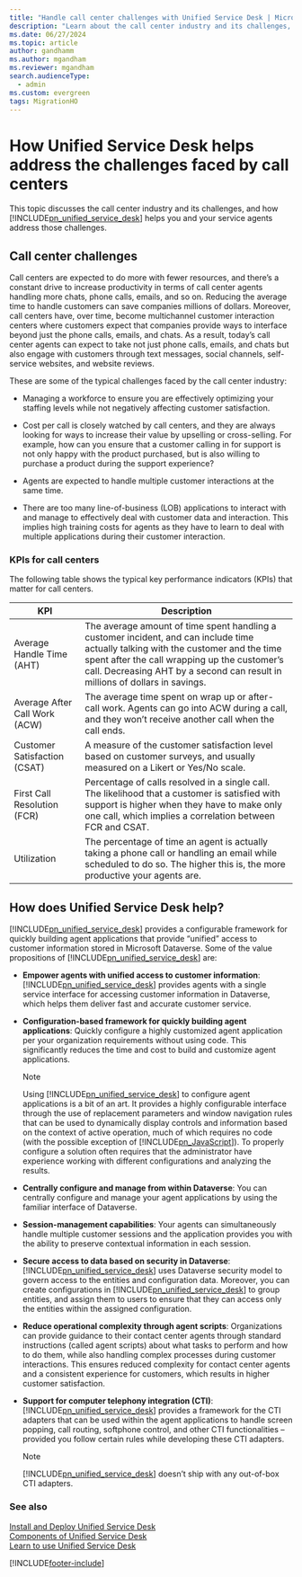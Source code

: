 ```yaml
---
title: "Handle call center challenges with Unified Service Desk | MicrosoftDocs"
description: "Learn about the call center industry and its challenges, and how Unified Service Desk can help you and your service agents address those challenges."
ms.date: 06/27/2024
ms.topic: article
author: gandhamm
ms.author: mgandham
ms.reviewer: mgandham
search.audienceType: 
  - admin
ms.custom: evergreen
tags: MigrationHO
---
```

# How Unified Service Desk helps address the challenges faced by call centers



This topic discusses the call center industry and its challenges, and how [!INCLUDE[pn_unified_service_desk](../../includes/pn-unified-service-desk.md)] helps you and your service agents address those challenges.  
  
<a name="Challenges"></a>   
## Call center challenges  
 Call centers are expected to do more with fewer resources, and there’s a constant drive to increase productivity in terms of call center agents handling more chats, phone calls, emails, and so on. Reducing the average time to handle customers can save companies millions of dollars. Moreover, call centers have, over time, become multichannel customer interaction centers where customers expect that companies provide ways to interface beyond just the phone calls, emails, and chats. As a result, today’s call center agents can expect to take not just phone calls, emails, and chats but also engage with customers through text messages, social channels, self-service websites, and website reviews.  
  
 These are some of the typical challenges faced by the call center industry:  
  
-   Managing a workforce to ensure you are effectively optimizing your staffing levels while not negatively affecting customer satisfaction.  
  
-   Cost per call is closely watched by call centers, and they are always looking for ways to increase their value by upselling or cross-selling. For example, how can you ensure that a customer calling in for support is not only happy with the product purchased, but is also willing to purchase a product during the support experience?  
  
-   Agents are expected to handle multiple customer interactions at the same time.  
  
-   There are too many line-of-business (LOB) applications to interact with and manage to effectively deal with customer data and interaction. This implies high training costs for agents as they have to learn to deal with multiple applications during their customer interaction.  
  
### KPIs for call centers  
 The following table shows the typical key performance indicators (KPIs) that matter for call centers.  
  
|KPI|Description|  
|---------|-----------------|  
|Average Handle Time (AHT)|The average amount of time spent handling a customer incident, and can include time actually talking with the customer and the time spent after the call wrapping up the customer’s call. Decreasing AHT by a second can result in millions of dollars in savings.|  
|Average After Call Work (ACW)|The average time spent on wrap up or after-call work. Agents can go into ACW during a call, and they won’t receive another call when the call ends.|  
|Customer Satisfaction (CSAT)|A measure of the customer satisfaction level based on customer surveys, and usually measured on a Likert or Yes/No scale.|  
|First Call Resolution (FCR)|Percentage of calls resolved in a single call. The likelihood that a customer is satisfied with support is higher when they have to make only one call, which implies a correlation between FCR and CSAT.|  
|Utilization|The percentage of time an agent is actually taking a phone call or handling an email while scheduled to do so. The higher this is, the more productive your agents are.|  
  
<a name="HowUSDHelps"></a>   
## How does Unified Service Desk help?  
 [!INCLUDE[pn_unified_service_desk](../../includes/pn-unified-service-desk.md)] provides a configurable framework for quickly building agent applications that provide “unified” access to customer information stored in Microsoft Dataverse. Some of the value propositions of [!INCLUDE[pn_unified_service_desk](../../includes/pn-unified-service-desk.md)] are:  
  
- **Empower agents with unified access to customer information**: [!INCLUDE[pn_unified_service_desk](../../includes/pn-unified-service-desk.md)] provides agents with a single service interface for accessing customer information in Dataverse, which helps them deliver fast and accurate customer service.  
  
- **Configuration-based framework for quickly building agent applications**: Quickly configure a highly customized agent application per your organization requirements without using code. This significantly reduces the time and cost to build and customize agent applications.  
  
  > [!NOTE]
  >  Using [!INCLUDE[pn_unified_service_desk](../../includes/pn-unified-service-desk.md)] to configure agent applications is a bit of an art. It provides a highly configurable interface through the use of replacement parameters and window navigation rules that can be used to dynamically display controls and information based on the context of active operation, much of which requires no code (with the possible exception of [!INCLUDE[pn_JavaScript](../../includes/pn-javascript.md)]). To properly configure a solution often requires that the administrator have experience working with different configurations and analyzing the results.  
  
- **Centrally configure and manage from within Dataverse**: You can centrally configure and manage your agent applications by using the familiar interface of Dataverse.  
  
- **Session-management capabilities**: Your agents can simultaneously handle multiple customer sessions and the application provides you with the ability to preserve contextual information in each session.  
  
- **Secure access to data based on security in Dataverse**: [!INCLUDE[pn_unified_service_desk](../../includes/pn-unified-service-desk.md)] uses Dataverse security model to govern access to the entities and configuration data. Moreover, you can create configurations in [!INCLUDE[pn_unified_service_desk](../../includes/pn-unified-service-desk.md)] to group entities, and assign them to users to ensure that they can access only the entities within the assigned configuration.  
  
- **Reduce operational complexity through agent scripts**: Organizations can provide guidance to their contact center agents through standard instructions (called agent scripts) about what tasks to perform and how to do them, while also handling complex processes during customer interactions. This ensures reduced complexity for contact center agents and a consistent experience for customers, which results in higher customer satisfaction.  
  
- **Support for computer telephony integration (CTI)**: [!INCLUDE[pn_unified_service_desk](../../includes/pn-unified-service-desk.md)] provides a framework for the CTI adapters that can be used within the agent applications to handle screen popping, call routing, softphone control, and other CTI functionalities – provided you follow certain rules while developing these CTI adapters.  
  
  > [!NOTE]
  > [!INCLUDE[pn_unified_service_desk](../../includes/pn-unified-service-desk.md)] doesn’t ship with any out-of-box CTI adapters.  
  
### See also  
 [Install and Deploy Unified Service Desk](../../unified-service-desk/admin/install-upgrade-deploy-unified-service-desk.md)   
 [Components of Unified Service Desk](../../unified-service-desk/core-concepts-for-configuring-unified-service-desk.md)   
 [Learn to use Unified Service Desk](../../unified-service-desk/learn-to-use-unified-service-desk.md)


[!INCLUDE[footer-include](../../includes/footer-banner.md)]
